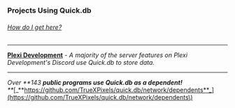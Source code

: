 ### Projects Using Quick.db

###### [_How do I get here?_](https://goo.gl/forms/KgjhQdWrztUfwHLB2)

---

[**Plexi Development**](https://discord.io/plexidev) - _A majority of the server features on Plexi Development's Discord use Quick.db to store data._

---

_Over **143 **public programs use **Quick.db** as a dependent!**         
**_[_**https://github.com/TrueXPixels/quick.db/network/dependents**_](https://github.com/TrueXPixels/quick.db/network/dependents\)

